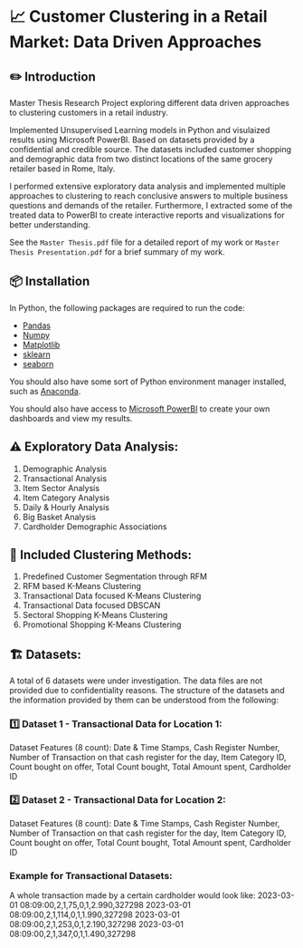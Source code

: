# 📈 Customer Clustering in a Retail Market: Data Driven Approaches

## ✏️ Introduction

Master Thesis Research Project exploring different data driven approaches to clustering customers in a retail industry.

Implemented Unsupervised Learning models in Python and visulaized results using Microsoft PowerBI. Based on datasets provided by a confidential and credible source. The datasets included customer shopping and demographic data from two distinct locations of the same grocery retailer based in Rome, Italy.

I performed extensive exploratory data analysis and implemented multiple approaches to clustering to reach conclusive answers to multiple business questions and demands of the retailer. Furthermore, I extracted some of the treated data to PowerBI to create interactive reports and visualizations for better understanding.

See the `Master Thesis.pdf` file for a detailed report of my work or `Master Thesis Presentation.pdf` for a brief summary of my work.

## 📦 Installation

In Python, the following packages are required to run the code:

- [Pandas](https://pandas.pydata.org/)
- [Numpy](https://numpy.org/)
- [Matplotlib](https://matplotlib.org/)
- [sklearn](https://scikit-learn.org/stable/)
- [seaborn](https://seaborn.pydata.org/)

You should also have some sort of Python environment manager installed, such as [Anaconda](https://www.anaconda.com/).

You should also have access to [Microsoft PowerBI](https://www.microsoft.com/en-us/power-platform/products/power-bi/) to create your own dashboards and view my results.

## ⚠ Exploratory Data Analysis:

1. Demographic Analysis
2. Transactional Analysis
3. Item Sector Analysis
4. Item Category Analysis
5. Daily & Hourly Analysis
6. Big Basket Analysis
7. Cardholder Demographic Associations

## 🎯 Included Clustering Methods:

1. Predefined Customer Segmentation through RFM
2. RFM based K-Means Clustering
3. Transactional Data focused K-Means Clustering
4. Transactional Data focused DBSCAN
5. Sectoral Shopping K-Means Clustering
6. Promotional Shopping K-Means Clustering

## 🏗️ Datasets:

A total of 6 datasets were under investigation. The data files are not provided due to confidentiality reasons. The structure of the datasets and the information provided by them can be understood from the following:

### 1️⃣ Dataset 1 - Transactional Data for Location 1:
Dataset Features (8 count): Date & Time Stamps, Cash Register Number, Number of Transaction on that cash register for the day, Item Category ID, Count bought on offer, Total Count bought, Total Amount spent, Cardholder ID

### 2️⃣ Dataset 2 - Transactional Data for Location 2:
Dataset Features (8 count): Date & Time Stamps, Cash Register Number, Number of Transaction on that cash register for the day, Item Category ID, Count bought on offer, Total Count bought, Total Amount spent, Cardholder ID

### Example for Transactional Datasets:
A whole transaction made by a certain cardholder would look like:
2023-03-01 08:09:00,2,1,75,0,1,2.990,327298
2023-03-01 08:09:00,2,1,114,0,1,1.990,327298
2023-03-01 08:09:00,2,1,253,0,1,2.190,327298
2023-03-01 08:09:00,2,1,347,0,1,1.490,327298






